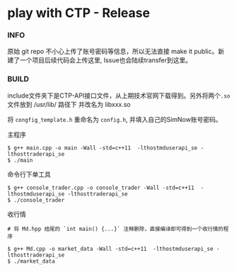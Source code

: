 # play with CTP - Release


### INFO

原始 git repo 不小心上传了账号密码等信息，所以无法直接 make it public。新建了一个项目后续代码会上传这里, Issue也会陆续transfer到这里。


### BUILD

include文件夹下是CTP-API接口文件，从上期技术官网下载得到。另外将两个`.so`文件放到 /usr/lib/ 路径下 并改名为 libxxx.so

将 `congfig_template.h` 重命名为 `config.h`, 并填入自己的SimNow账号密码。

主程序
```
$ g++ main.cpp -o main -Wall -std=c++11  -lthostmduserapi_se -lthosttraderapi_se  
$ ./main
```

命令行下单工具
```
$ g++ console_trader.cpp -o console_trader -Wall -std=c++11  -lthostmduserapi_se -lthosttraderapi_se  
$ ./console_trader
```

收行情
```
# 将 Md.hpp 结尾的 `int main() {...}` 注释删除，直接编译即可得到一个收行情的程序

$ g++ Md.cpp -o market_data -Wall -std=c++11  -lthostmduserapi_se -lthosttraderapi_se  
$ ./market_data
```
